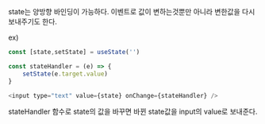 state는 양방향 바인딩이 가능하다.
이벤트로 값이 변하는것뿐만 아니라 변한값을 다시 보내주기도 한다.

ex) 
```javascript
const [state,setState] = useState('')

const stateHandler = (e) => {
    setState(e.target.value)
}

<input type="text" value={state} onChange={stateHandler} />
```

stateHandler 함수로 state의 값을 바꾸면 바뀐 state값을 input의 value로 보내준다.